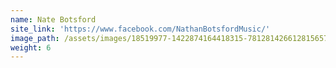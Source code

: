 ```yaml
---
name: Nate Botsford
site_link: 'https://www.facebook.com/NathanBotsfordMusic/'
image_path: /assets/images/18519977-1422874164418315-7812814266128156571-n.jpg
weight: 6
---
```



